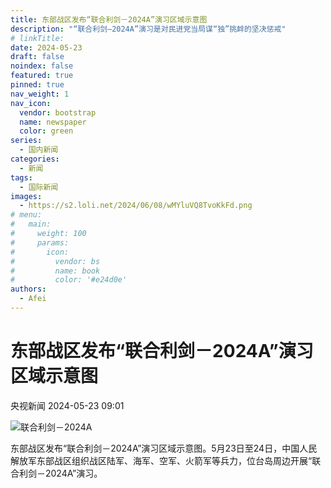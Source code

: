 ```yaml
---
title: 东部战区发布“联合利剑－2024A”演习区域示意图
description: "“联合利剑—2024A”演习是对民进党当局谋“独”挑衅的坚决惩戒"
# linkTitle:
date: 2024-05-23
draft: false
noindex: false
featured: true
pinned: true
nav_weight: 1
nav_icon:
  vendor: bootstrap
  name: newspaper
  color: green
series:
  - 国内新闻
categories:
  - 新闻
tags:
  - 国际新闻
images:
  - https://s2.loli.net/2024/06/08/wMYluVQ8TvoKkFd.png
# menu:
#   main:
#     weight: 100
#     params:
#       icon:
#         vendor: bs
#         name: book
#         color: '#e24d0e'
authors:
  - Afei
---
```


# 东部战区发布“联合利剑－2024A”演习区域示意图

央视新闻
2024-05-23 09:01

![联合利剑－2024A](https://s2.loli.net/2024/06/08/9Rry2lOvJzgQMm1.png)

东部战区发布“联合利剑－2024A”演习区域示意图。5月23日至24日，中国人民解放军东部战区组织战区陆军、海军、空军、火箭军等兵力，位台岛周边开展“联合利剑－2024A”演习。
